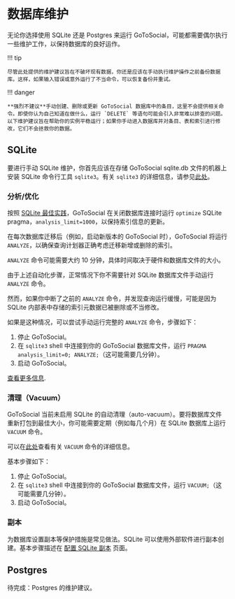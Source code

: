 # 数据库维护

无论你选择使用 SQLite 还是 Postgres 来运行 GoToSocial，可能都需要偶尔执行一些维护工作，以保持数据库的良好运作。

!!! tip

    尽管此处提供的维护建议旨在不破坏现有数据，你还是应该在手动执行维护操作之前备份数据库。这样，如果输入错误或意外运行了不当命令，可以恢复备份并重试。

!!! danger
    
    **强烈不建议**手动创建、删除或更新 GoToSocial 数据库中的条目，这里不会提供相关命令。即使你认为自己知道在做什么，运行 `DELETE` 等语句可能会引入非常难以排查的问题。以下维护建议旨在帮助你的实例平稳运行；如果你手动进入数据库并对条目、表和索引进行修改，它们不会拯救你的数据。

## SQLite

要进行手动 SQLite 维护，你首先应该在存储 GoToSocial sqlite.db 文件的机器上安装 SQLite 命令行工具 `sqlite3`。有关 `sqlite3` 的详细信息，请参见[此处](https://sqlite.org/cli.html)。

### 分析/优化

按照 [SQLite 最佳实践](https://sqlite.org/lang_analyze.html#recommended_usage_pattern)，GoToSocial 在关闭数据库连接时运行 `optimize` SQLite pragma，`analysis_limit=1000`，以保持索引信息的更新。

在每次数据库迁移后（例如，启动新版本的 GoToSocial 时），GoToSocial 将运行 `ANALYZE`，以确保查询计划器正确考虑迁移新增或删除的索引。

`ANALYZE` 命令可能需要大约 10 分钟，具体时间取决于硬件和数据库文件的大小。

由于上述自动化步骤，正常情况下你不需要针对 SQLite 数据库文件手动运行 `ANALYZE` 命令。

然而，如果你中断了之前的 `ANALYZE` 命令，并发现查询运行缓慢，可能是因为 SQLite 内部表中存储的索引元数据已被删除或不当修改。

如果是这种情况，可以尝试手动运行完整的 `ANALYZE` 命令，步骤如下：

1. 停止 GoToSocial。
2. 在 `sqlite3` shell 中连接到你的 GoToSocial 数据库文件，运行 `PRAGMA analysis_limit=0; ANALYZE;`（这可能需要几分钟）。
3. 启动 GoToSocial。

[查看更多信息](https://sqlite.org/lang_analyze.html#approximate_analyze_for_large_databases).

### 清理（Vacuum）

GoToSocial 当前未启用 SQLite 的自动清理（auto-vacuum）。要将数据库文件重新打包到最佳大小，你可能需要定期（例如每几个月）在 SQLite 数据库上运行 `VACUUM` 命令。

可以在[此处](https://sqlite.org/lang_vacuum.html)查看有关 `VACUUM` 命令的详细信息。

基本步骤如下：

1. 停止 GoToSocial。
2. 在 `sqlite3` shell 中连接到你的 GoToSocial 数据库文件，运行 `VACUUM;`（这可能需要几分钟）。
3. 启动 GoToSocial。

### 副本

为数据库设置副本等保护措施是常见做法。SQLite 可以使用外部软件进行副本创建。基本步骤描述在 [配置 SQLite 副本](../advanced/replicating-sqlite.md) 页面。

## Postgres

待完成：Postgres 的维护建议。
